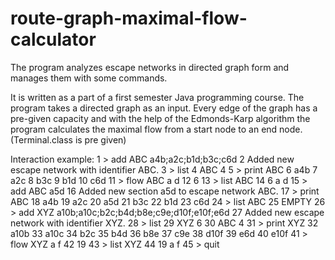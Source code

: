 # route-graph-maximal-flow-calculator
The program analyzes escape networks in directed graph form and manages them with some commands.

It is written as a part of a first semester Java programming course. The program takes a directed graph as an input. Every edge of the graph has a pre-given capacity
and with the help of the Edmonds-Karp algorithm the program calculates the maximal flow from a start node to an end node.
(Terminal.class is pre given)

Interaction example:
1 > add ABC a4b;a2c;b1d;b3c;c6d
2 Added new escape network with identifier ABC.
3 > list
4 ABC 4
5 > print ABC
6 a4b
7 a2c
8 b3c
9 b1d
10 c6d
11 > flow ABC a d
12 6
13 > list ABC
14 6 a d
15 > add ABC a5d
16 Added new section a5d to escape network ABC.
17 > print ABC
18 a4b
19 a2c
20 a5d
21 b3c
22 b1d
23 c6d
24 > list ABC
25 EMPTY
26 > add XYZ a10b;a10c;b2c;b4d;b8e;c9e;d10f;e10f;e6d
27 Added new escape network with identifier XYZ.
28 > list
29 XYZ 6
30 ABC 4
31 > print XYZ
32 a10b
33 a10c
34 b2c
35 b4d
36 b8e
37 c9e
38 d10f
39 e6d
40 e10f
41 > flow XYZ a f
42 19
43 > list XYZ
44 19 a f
45 > quit

